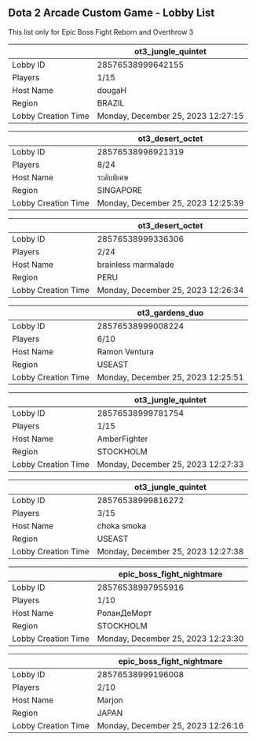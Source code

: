 ## Dota 2 Arcade Custom Game - Lobby List

This list only for Epic Boss Fight Reborn and Overthrow 3

|  | ot3_jungle_quintet |
| ------ | ------ |
| Lobby ID | 28576538999642155 |
| Players | 1/15 |
| Host Name | dougaH |
| Region | BRAZIL |
| Lobby Creation Time | Monday, December 25, 2023 12:27:15 |


|  | ot3_desert_octet |
| ------ | ------ |
| Lobby ID | 28576538998921319 |
| Players | 8/24 |
| Host Name | ระดับพิเศษ |
| Region | SINGAPORE |
| Lobby Creation Time | Monday, December 25, 2023 12:25:39 |


|  | ot3_desert_octet |
| ------ | ------ |
| Lobby ID | 28576538999336306 |
| Players | 2/24 |
| Host Name | brainless marmalade |
| Region | PERU |
| Lobby Creation Time | Monday, December 25, 2023 12:26:34 |


|  | ot3_gardens_duo |
| ------ | ------ |
| Lobby ID | 28576538999008224 |
| Players | 6/10 |
| Host Name | Ramon Ventura |
| Region | USEAST |
| Lobby Creation Time | Monday, December 25, 2023 12:25:51 |


|  | ot3_jungle_quintet |
| ------ | ------ |
| Lobby ID | 28576538999781754 |
| Players | 1/15 |
| Host Name | AmberFighter |
| Region | STOCKHOLM |
| Lobby Creation Time | Monday, December 25, 2023 12:27:33 |


|  | ot3_jungle_quintet |
| ------ | ------ |
| Lobby ID | 28576538999816272 |
| Players | 3/15 |
| Host Name | choka smoka |
| Region | USEAST |
| Lobby Creation Time | Monday, December 25, 2023 12:27:38 |


|  | epic_boss_fight_nightmare |
| ------ | ------ |
| Lobby ID | 28576538997955916 |
| Players | 1/10 |
| Host Name | РоланДеМорт |
| Region | STOCKHOLM |
| Lobby Creation Time | Monday, December 25, 2023 12:23:30 |


|  | epic_boss_fight_nightmare |
| ------ | ------ |
| Lobby ID | 28576538999196008 |
| Players | 2/10 |
| Host Name | Marjon |
| Region | JAPAN |
| Lobby Creation Time | Monday, December 25, 2023 12:26:16 |


